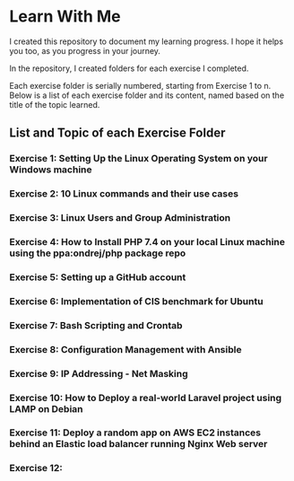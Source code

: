 # Learn With Me

I created this repository to document my learning progress. I hope it helps you too, as you progress in your journey.

In the repository, I created folders for each exercise I completed.

Each exercise folder is serially numbered, starting from Exercise 1 to n. Below is a list of each exercise folder and its content, named based on the title of the topic learned.

## List and Topic of each Exercise Folder

### Exercise 1: Setting Up the Linux Operating System on your Windows machine
### Exercise 2: 10 Linux commands and their use cases
### Exercise 3: Linux Users and Group Administration
### Exercise 4: How to Install PHP 7.4 on your local Linux machine using the ppa:ondrej/php package repo
### Exercise 5: Setting up a GitHub account
### Exercise 6: Implementation of CIS benchmark for Ubuntu
### Exercise 7: Bash Scripting and Crontab
### Exercise 8: Configuration Management with Ansible
### Exercise 9: IP Addressing - Net Masking
### Exercise 10: How to Deploy a real-world Laravel project using LAMP on Debian
### Exercise 11: Deploy a random app on AWS EC2 instances behind an Elastic load balancer running Nginx Web server
### Exercise 12:

